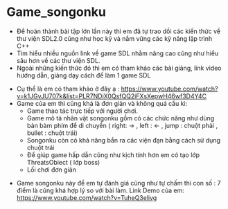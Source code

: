 # Game_songonku
- Để hoàn thành bài tập lớn lần này thì em đã tự trao dồi các kiến thức về thư viện SDL2.0 cũng như học kỹ và nắm vững các kỹ năng lập trình C++
- Tìm hiểu nhiều nguồn link về game SDL nhằm nâng cao cũng như hiểu sâu hơn về các thư viện SDL.
- Ngoài những kiến thức đó thì em có tham khảo các bài giảng, link video hướng dẫn, giảng dạy cách để làm 1 game SDL
* Cụ thể là em có tham khảo ở đây ạ : https://www.youtube.com/watch?v=k1JGvJU707k&list=PLR7NDiX0QsfQQ2iFXsXepwH46wf3D4Y4C 
* Game của em thì cũng khá là đơn giản và không quá cầu kì:
    + Game thao tác trực tiếp với người chơi.
    + Game mô tả nhân vật songonku gồm có các chức năng như dùng bàn bàm phím để di chuyển ( right: -> , left : <- , jump : chuột phải , bullet : chuột trái)
    + Songonku còn có khả năng bắn ra các viện đạn bằng cách sử dụng chuột trái 
    + Để giúp game hấp dẫn cũng như kịch tính hơn em có tạo lớp ThreatsObiect ( lớp boss)
    + Lối chơi đơn giản
- Game songonku này để em tự đánh giá cũng như tự chấm thì con số : 7 điểm là cũng khá hợp lý so với bài làm.
Link Demo của em: https://www.youtube.com/watch?v=TuheQ3elivg


